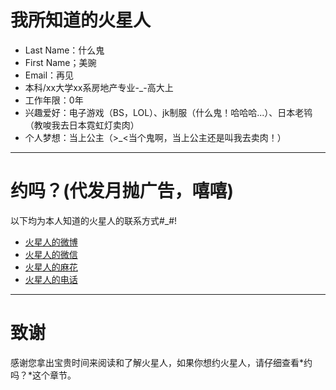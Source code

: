 # 我所知道的火星人

 - Last Name：什么鬼
 - First Name；美豌
 - Email：再见
 - 本科/xx大学xx系房地产专业-_-高大上 
 - 工作年限：0年
 - 兴趣爱好：电子游戏（BS，LOL）、jk制服（什么鬼！哈哈哈...）、日本老鸨（教唆我去日本霓虹灯卖肉）
 - 个人梦想：当上公主（>_<当个鬼啊，当上公主还是叫我去卖肉！）

---


# 约吗？(代发月抛广告，嘻嘻)
以下均为本人知道的火星人的联系方式#_#!

+ [火星人的微博](index.html?weibo)
+ [火星人的微信](index.html?wechat)
+ [火星人的麻花](index.html?qq)
+ [火星人的电话](index.html?phone)


---

# 致谢
感谢您拿出宝贵时间来阅读和了解火星人，如果你想约火星人，请仔细查看*约吗？*这个章节。
